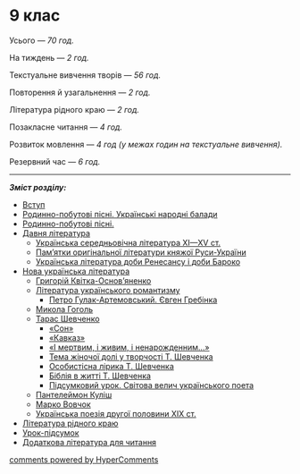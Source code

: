 <div id="hypercomments_widget" class="js-hypercomments-widget invisible"></div>

# 9 клас

Усього — <i>70 год.</i> 

На тиждень — <i>2 год.</i> 

Текстуальне вивчення творів — <i>56 год.</i> 

Повторення й узагальнення — <i>2 год.</i> 

Література рідного краю — <i>2 год.</i> 

Позакласне читання — <i>4 год.</i> 

Розвиток мовлення — <i>4 год (у межах годин на текстуальне вивчення).</i>

Резервний час — <i>6 год.</i>

<hr>

<b><i>Зміст розділу:</i></b>

<ul type="disc">
    <li><a href="./vstup.md">Вступ</a></li>
    <li><a href="./pisni_ta_balady.md">Родинно-побутові пісні. Українські народні балади</a></li>
    <li><a href="./balady.md">Родинно-побутові пісні.</a></li>
    <li><a href="./davnya_literatura.md">Давня література</a>
        <ul>
            <li><a href="./ukr_serednovichna_literatura.md">Українська середньовічна література ХІ—ХV ст.</a></li>
            <li><a href="./literatura_knyazhoy_rusi_ukraine.md">Пам’ятки оригінальної літератури княжої Руси-України</a></li>
            <li><a href="./ukr_lit_doby_renesansu_ta_baroko.md">Українська література доби Ренесансу і доби Бароко</a></li>
        </ul>
    </li>
    <li><a href="./nova_ukr_literatura.md">Нова українська література</a>
        <ul>
            <li><a href="./osnovyanenko.md">Григорій Квітка-Основ’яненко</a></li>
            <li><a href="./literatura_ukr_romantizmy.md">Література українського романтизму</a>
                <ul>
                    <li><a href="./gulak_artemovskyu_grebynka.md">Петро Гулак-Артемовський. Євген Гребінка</a></li>
                </ul>
            </li>
            <li><a href="./gogol.md">Микола Гоголь</a></li>
            <li><a href="./shevchenko.md">Тарас Шевченко</a>
                <ul>
                    <li><a href="./son.md">«Сон»</a></li>
                    <li><a href="./kavkaz.md">«Кавказ»</a></li>
                    <li><a href="./i_mertvym_i_zhyvym_i_nenarodzhenym.md">«І мертвим, і живим, і ненарожденним…»</a></li>
                    <li><a href="./tema_zhinochoy_doli.md">Тема жіночої долі у творчості Т. Шевченка</a></li>
                    <li><a href="./osobystysna_lyryka.md">Особистісна лірика Т. Шевченка</a></li>
                    <li><a href="./bibliya_v_zhytti.md">Біблія в житті Т. Шевченка</a></li>
                    <li><a href="./pydsumkovyu_urok.md">Підсумковий урок. Світова велич українського поета</a></li>
                </ul>
            </li>
            <li><a href="./kulish.md">Пантелеймон Куліш</a></li>
            <li><a href="./vovchok.md">Марко Вовчок</a></li>
            <li><a href="./ukr_poeziya.md">Українська поезія другої половини ХІХ ст.</a></li>
        </ul>
    </li>
    <li><a href="./literatura_rydnogo_krayu.md">Література рідного краю</a></li>
    <li><a href="./urok_pydsumok.md">Урок-підсумок</a></li>
    <li><a href="./dodatkova_lyteratura.md">Додаткова література для читання</a></li>
</ul>

<div class="js-hypercomments-container">
<a href="http://hypercomments.com" class="hc-link" title="comments widget">comments powered by HyperComments</a>
</div>